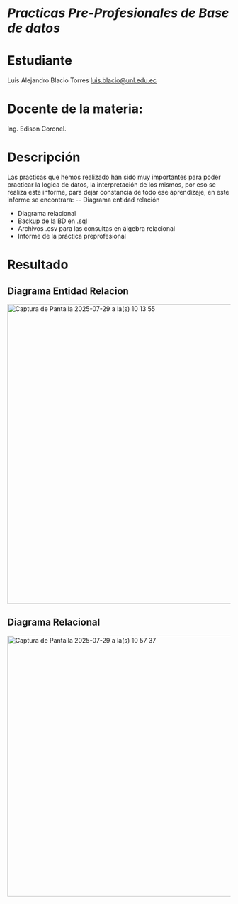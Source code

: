 # *Practicas Pre-Profesionales de Base de datos*
# Estudiante
Luis Alejandro Blacio Torres
luis.blacio@unl.edu.ec
# Docente de la materia:
Ing. Edison Coronel.
# Descripción 
Las practicas que hemos realizado han sido muy importantes para poder practicar la logica de datos, la interpretación de los mismos,
por eso se realiza este informe, para dejar constancia de todo ese aprendizaje, en este informe se encontrara:
-- Diagrama entidad relación
- Diagrama relacional
- Backup de la BD en .sql
- Archivos .csv para las consultas en álgebra relacional
- Informe de la práctica preprofesional

# Resultado

## Diagrama Entidad Relacion
<img width="800" height="675" alt="Captura de Pantalla 2025-07-29 a la(s) 10 13 55" src="https://github.com/user-attachments/assets/c67aff69-1e8b-43f1-bfb5-d468cf70b1e2" />

## Diagrama Relacional
<img width="1312" height="588" alt="Captura de Pantalla 2025-07-29 a la(s) 10 57 37" src="https://github.com/user-attachments/assets/bd171490-04fb-47f2-88f6-f2fafc430520" />




